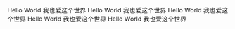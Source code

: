 Hello World 我也爱这个世界
Hello World 我也爱这个世界
Hello World 我也爱这个世界
Hello World 我也爱这个世界
Hello World 我也爱这个世界
